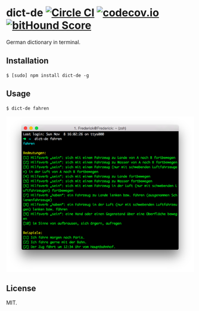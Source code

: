 # dict-de [![Circle CI](https://circleci.com/gh/Frederick-S/dict-de.svg?style=shield)](https://circleci.com/gh/Frederick-S/dict-de) [![codecov.io](https://codecov.io/github/Frederick-S/dict-de/coverage.svg?branch=master)](https://codecov.io/github/Frederick-S/dict-de?branch=master) [![bitHound Score](https://www.bithound.io/github/Frederick-S/dict-de/badges/score.svg)](https://www.bithound.io/github/Frederick-S/dict-de)
German dictionary in terminal.

## Installation
```
$ [sudo] npm install dict-de -g
```

## Usage
```
$ dict-de fahren
```

![Demo](./screenshot.png)

## License
MIT.
